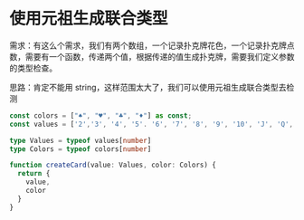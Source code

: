 # 使用元祖生成联合类型

需求：有这么个需求，我们有两个数组，一个记录扑克牌花色，一个记录扑克牌点数，需要有一个函数，传递两个值，根据传递的值生成扑克牌，需要我们定义参数的类型检查。

思路：肯定不能用 string，这样范围太大了，我们可以使用元祖生成联合类型去检测

```ts
const colors = ["♠", "♥", "♣", "♦"] as const;
const values = ['2','3', '4', '5'. '6', '7', '8', '9', '10', 'J', 'Q', 'K', 'A'] as const;

type Values = typeof values[number]
type Colors = typeof colors[number]

function createCard(value: Values, color: Colors) {
  return {
    value,
    color
  }
}
```
